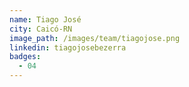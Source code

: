 ```yaml
---
name: Tiago José
city: Caicó-RN
image_path: /images/team/tiagojose.png
linkedin: tiagojosebezerra
badges:
  - 04 
---
```

